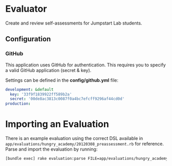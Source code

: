 # Evaluator

Create and review self-assessments for Jumpstart Lab students.

## Configuration

### GitHub

This application uses GitHub for authentication. This requires you to specify a valid GitHub application (secret & key).

Settings can be defined in the **config/github.yml** file:

```yaml
development: &default
  key: '33f9f1839922ff589b2a'
  secret: '00de8ac3813c0087f0a4bc7efcff9296af44cd0d'
production:
```

###

Importing an Evaluation
=======================

There is an example evaluation using the correct DSL available in `app/evaluations/hungry_academy/20120308_preassessment.rb` for reference. Parse and import the evaluation by running:


```bash
[bundle exec] rake evaluation:parse FILE=app/evaluations/hungry_academy/20120308_preassessment.rb
```
